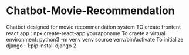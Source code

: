 # Chatbot-Movie-Recommendation
Chatbot designed for movie recommendation system
TO create frontent react app : npx create-react-app yourappname
To craete a virtual environment: python3 -m venv venv
                                source venv/bin/activate
To initialize django : 1:pip install django
2